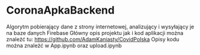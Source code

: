 # CoronaApkaBackend
Algorytm pobierający dane z strony internetowej, analizujący i wysyłający je na baze danych Firebase
Główny opis projektu jak i kod aplikacji można znaleźć tu: https://github.com/AdamKaniasty/CovidPolska
Opisy kodu można znależć w App.ipynb oraz upload.ipynb
